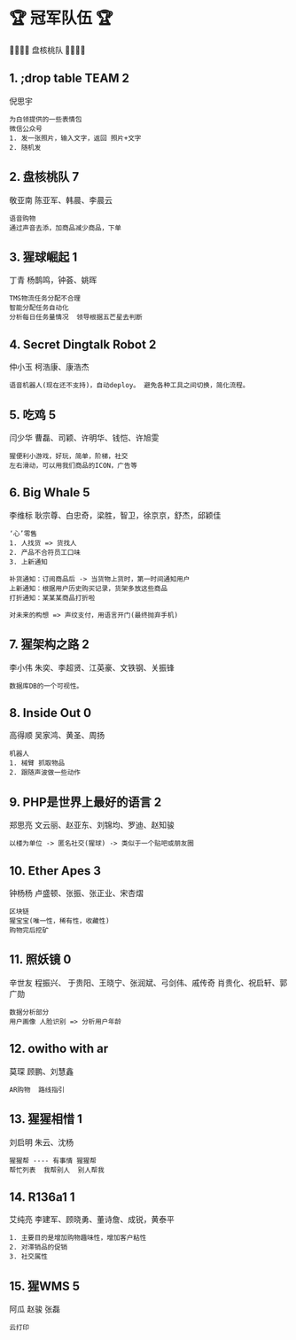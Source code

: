 # 🏆 冠军队伍 🏆

🌹🌹🌹🌹  盘核桃队  🌹🌹🌹🌹




## 1. ;drop table TEAM 2
倪思宇
```
为白领提供的一些表情包
微信公众号
1. 发一张照片，输入文字，返回 照片+文字
2. 随机发
```


## 2. 盘核桃队 7 
敬亚南
陈亚军、韩晨、李晨云
```
语音购物
通过声音去添，加商品减少商品，下单 
```


## 3. 猩球崛起 1
丁青
杨鹊鸣，钟荟、姚晖
```
TMS物流任务分配不合理
智能分配任务自动化
分析每日任务量情况  领导根据五芒星去判断
```


## 4. Secret Dingtalk Robot 2
仲小玉
柯浩康、康浩杰
```
语音机器人(现在还不支持)，自动deploy。 避免各种工具之间切换，简化流程。
```


## 5. 吃鸡 5
闫少华
曹磊、司颖、许明华、钱恺、许旭雯
```
猩便利小游戏，好玩，简单，阶梯，社交
左右滑动，可以用我们商品的ICON，广告等
```


## 6. Big Whale 5
李维标
耿宗尊、白忠奇，梁胜，智卫，徐京京，舒杰，邱颖佳
```
‘心’零售  
1. 人找货 => 货找人
2. 产品不合符员工口味
3. 上新通知

补货通知：订阅商品后 -> 当货物上货时，第一时间通知用户
上新通知：根据用户历史购买记录，货架多放这些商品
打折通知：某某某商品打折啦

对未来的构想 => 声纹支付，用语言开门(最终抛弃手机)
```


## 7. 猩架构之路 2
李小伟
朱奕、李超贤、江英豪、文铁钢、关振锋
```
数据库DB的一个可视性。
```

## 8. Inside Out 0
高得顺
吴家鸿、黄圣、周扬
```
机器人 
1. 械臂 抓取物品
2. 跟随声波做一些动作
```

## 9. PHP是世界上最好的语言 2
郑思亮
文云丽、赵亚东、刘锦均、罗迪、赵知骏
```
以楼为单位 -> 匿名社交(猩球) -> 类似于一个贴吧或朋友圈
```


## 10. Ether Apes 3
钟杨杨
卢盛顿、张振、张正业、宋杏熠
```
区块链
猩宝宝(唯一性，稀有性，收藏性)
购物完后挖矿
```

## 11. 照妖镜 0
辛世友
程振兴、 于贵阳、王晓宁、张润斌、弓剑伟、戚传奇
肖贵化、祝启轩、郭广勋
```
数据分析部分
用户画像 人脸识别 => 分析用户年龄
```


## 12. owitho with ar 
莫琛
顾鹏、刘慧鑫
```
AR购物  路线指引
```

## 13. 猩猩相惜 1
刘启明
朱云、沈杨
```
猩猩帮 ---- 有事情 猩猩帮
帮忙列表  我帮别人  别人帮我
```

## 14. R136a1 1
艾纯亮
李建军、顾晓勇、董诗詹、成锐，黄泰平
```
1. 主要目的是增加购物趣味性，增加客户粘性
2. 对滞销品的促销
3. 社交属性
```

## 15. 猩WMS 5
阿瓜 
赵骏 张磊 
```
云打印
```






